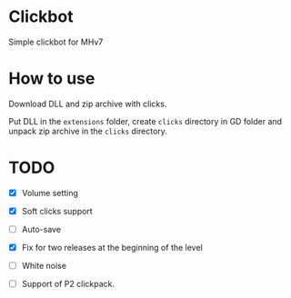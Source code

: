 # Clickbot
Simple clickbot for MHv7

# How to use

Download DLL and zip archive with clicks.

Put DLL in the `extensions` folder, create `clicks` directory in GD folder and unpack zip archive in the `clicks` directory.

# TODO

- [x] Volume setting

- [x] Soft clicks support

- [ ] Auto-save

- [x] Fix for two releases at the beginning of the level

- [ ] White noise

- [ ] Support of P2 clickpack.
